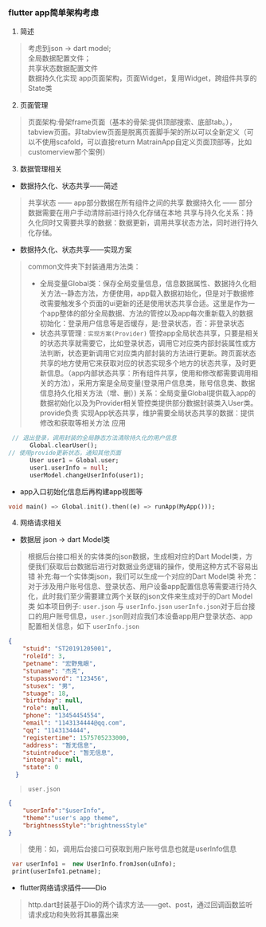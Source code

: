 <!--
 * @Description: 
 * @version: 
 * @Author: lxw
 * @Date: 2019-11-22 10:48:24
 * @LastEditors: lxw
 * @LastEditTime: 2020-03-25 22:30:52
 -->

### flutter app简单架构考虑
1. 简述
> 考虑到json -> dart model; <br/> 全局数据配置文件；<br/> 共享状态数据配置文件 <br/> 数据持久化实现
> app页面架构，页面Widget，复用Widget，跨组件共享的State类

2. 页面管理
> 页面架构:骨架frame页面（基本的骨架:提供顶部搜索、底部tab。），tabview页面。非tabview页面是脱离页面脚手架的所以可以全新定义（可以不使用scafold，可以直接return MatrainApp自定义页面顶部等，比如customerview那个案例）

3. 数据管理相关
- 数据持久化、状态共享——简述
>  共享状态 —— app部分数据在所有组件之间的共享
> 数据持久化 —— 部分数据需要在用户手动清除前进行持久化存储在本地
> 共享与持久化关系：持久化同时又需要共享的数据：数据更新，调用共享状态方法，同时进行持久化存储。
- 数据持久化、状态共享——实现方案
> common文件夹下封装通用方法类：
  > - 全局变量Global类：保存全局变量信息，信息数据属性、数据持久化相关方法--静态方法，方便使用，app载入数据初始化，但是对于数据修改需要触发多个页面的ui更新的还是使用状态共享合适。这里是作为一个app整体的部分全局数据、方法的管控以及app每次重新载入的数据初始化：登录用户信息等是否缓存，是:登录状态，否：非登录状态
  > - 状态共享管理 :  `实现方案(Provider)` 管控app全局状态共享，只要是相关的状态共享就需要它，比如登录状态，调用它对应类内部封装属性或方法判断，状态更新调用它对应类内部封装的方法进行更新。跨页面状态共享的地方使用它来获取对应的状态实现多个地方的状态共享，及时更新信息。（app内部状态共享：所有组件共享，使用和修改都需要调用相关的方法），采用方案是全局变量(登录用户信息类，账号信息类、数据信息持久化相关方法（增、删）)
  > 关系：全局变量Global提供载入app的数据初始化以及为Provider相关管控类提供部分数据封装类入User类。provide负责 实现App状态共享，维护需要全局状态共享的数据：提供修改和获取等相关方法
  > 应用
  ```dart
   // 退出登录，调用封装的全局静态方法清除持久化的用户信息
        Global.clearUser();
  // 使用provide更新状态，通知其他页面
        User user1 = Global.user;
        user1.userInfo = null;
        userModel.changeUserInfo(user1);
  ```
- app入口初始化信息后再构建app视图等
 ```dart
 void main() => Global.init().then((e) => runApp(MyApp()));
 ```

4. 网络请求相关
 - 数据层  json -> dart Model类
 > 根据后台接口相关的实体类的json数据，生成相对应的Dart Model类，方便我们获取后台数据后进行对数据业务逻辑的操作，使用这种方式不容易出错
 > 补充:每一个实体类json，我们可以生成一个对应的Dart Model类
 > 补充：对于涉及用户账号信息、登录状态、用户设备app配置信息等需要进行持久化，此时我们至少需要建立两个关联的json文件来生成对于的Dart Model类
 >如本项目例子: `user.json` 与 `userInfo.json`
> `userInfo.json`对于后台接口的用户账号信息，`user.json`则对应我们本设备app用户登录状态、app配置相关信息，如下
> `userInfo.json`
```json
{
    "stuid": "ST20191205001",
    "roleId": 3,
    "petname": "宏野鬼眼",
    "stuname": "杰克",
    "stupassword": "123456",
    "stusex": "男",
    "stuage": 18,
    "birthday": null,
    "role": null,
    "phone": "13454454554",
    "email": "1143134444@qq.com",
    "qq": "1143134444",
    "registertime": 1575705233000,
    "address": "暂无信息",
    "stuintroduce": "暂无信息",
    "integral": null,
    "state": 0
  }
```
> `user.json`
```json
{
    "userInfo":"$userInfo",
    "theme":"user's app theme",
    "brightnessStyle":"brightnessStyle"
}
```
> 使用：如，调用后台接口可获取到用户账号信息也就是userInfo信息
```dart
 var userInfo1 =  new UserInfo.fromJson(uInfo);
 print(userInfo1.petname);
```
- flutter网络请求插件——Dio
> http.dart封装基于Dio的两个请求方法——get、post，通过回调函数监听请求成功和失败将其暴露出来
    


 